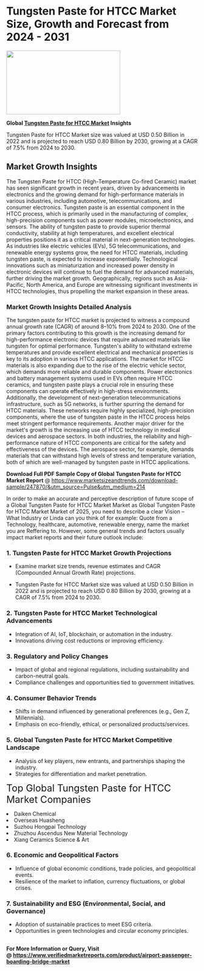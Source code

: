 <H1>Tungsten Paste for HTCC Market Size, Growth and Forecast from 2024 - 2031</H1><img class="aligncenter size-medium wp-image-584254" src="https://thirdeyenews.in/wp-content/uploads/2024/09/Global-Market-Research-300x168.jpeg" alt="" width="300" height="168" /><p><strong>Global&nbsp;<a href="https://www.marketsizeandtrends.com/download-sample/247870/&amp;utm_source=Pulse&amp;utm_medium=214">Tungsten Paste for HTCC Market</a> Insights</strong></p><p>Tungsten Paste for HTCC Market size was valued at USD 0.50 Billion in 2022 and is projected to reach USD 0.80 Billion by 2030, growing at a CAGR of 7.5% from 2024 to 2030.</p><p><h2>Market Growth Insights</h2> The Tungsten Paste for HTCC (High-Temperature Co-fired Ceramic) market has seen significant growth in recent years, driven by advancements in electronics and the growing demand for high-performance materials in various industries, including automotive, telecommunications, and consumer electronics. Tungsten paste is an essential component in the HTCC process, which is primarily used in the manufacturing of complex, high-precision components such as power modules, microelectronics, and sensors. The ability of tungsten paste to provide superior thermal conductivity, stability at high temperatures, and excellent electrical properties positions it as a critical material in next-generation technologies. As industries like electric vehicles (EVs), 5G telecommunications, and renewable energy systems grow, the need for HTCC materials, including tungsten paste, is expected to increase exponentially. Technological innovations such as miniaturization and increased power density in electronic devices will continue to fuel the demand for advanced materials, further driving the market growth. Geographically, regions such as Asia-Pacific, North America, and Europe are witnessing significant investments in HTCC technologies, thus propelling the market expansion in these areas. <h3>Market Growth Insights Detailed Analysis</h3> The tungsten paste for HTCC market is projected to witness a compound annual growth rate (CAGR) of around 8–10% from 2024 to 2030. One of the primary factors contributing to this growth is the increasing demand for high-performance electronic devices that require advanced materials like tungsten for optimal performance. Tungsten's ability to withstand extreme temperatures and provide excellent electrical and mechanical properties is key to its adoption in various HTCC applications. The market for HTCC materials is also expanding due to the rise of the electric vehicle sector, which demands more reliable and durable components. Power electronics and battery management systems used in EVs often require HTCC ceramics, and tungsten paste plays a crucial role in ensuring these components can operate effectively in high-stress environments. Additionally, the development of next-generation telecommunications infrastructure, such as 5G networks, is further spurring the demand for HTCC materials. These networks require highly specialized, high-precision components, where the use of tungsten paste in the HTCC process helps meet stringent performance requirements. Another major driver for the market's growth is the increasing use of HTCC technology in medical devices and aerospace sectors. In both industries, the reliability and high-performance nature of HTCC components are critical for the safety and effectiveness of the devices. The aerospace sector, for example, demands materials that can withstand high levels of stress and temperature variation, both of which are well-managed by tungsten paste in HTCC applications. </p><p><span class=""><strong>Download Full PDF Sample Copy of Global Tungsten Paste for HTCC Market Report</strong> @ <a href="https://www.marketsizeandtrends.com/download-sample/247870/&amp;utm_source=Pulse&amp;utm_medium=214" target="_blank">https://www.marketsizeandtrends.com/download-sample/247870/&amp;utm_source=Pulse&amp;utm_medium=214</a></span></p><p>In order to make an accurate and perceptive description of future scope of a Global&nbsp;Tungsten Paste for HTCC Market Market as Global&nbsp;Tungsten Paste for HTCC Market Market of 2025, you need to describe a clear Vision &ndash; What Industry or Linda can you think of for example: Quote from a Technology, healthcare, automotive, renewable energy, name the market you are Reffering to. However, some general trends and factors usually impact market reports and their future outlook include:</p><h3>1.&nbsp;<strong>Tungsten Paste for HTCC Market Growth Projections</strong></h3><ul><li>Examine market size trends, revenue estimates and CAGR (Compounded Annual Growth Rate) projections.</li><li><p>Tungsten Paste for HTCC Market size was valued at USD 0.50 Billion in 2022 and is projected to reach USD 0.80 Billion by 2030, growing at a CAGR of 7.5% from 2024 to 2030.</p></li></ul><h3>2.&nbsp;<strong>Tungsten Paste for HTCC Market Technological Advancements</strong></h3><ul><li>Integration of AI, IoT, blockchain, or automation in the industry.</li><li>Innovations driving cost reductions or improving efficiency.</li></ul><h3>3.&nbsp;<strong>Regulatory and Policy Changes</strong></h3><ul><li>Impact of global and regional regulations, including sustainability and carbon-neutral goals.</li><li>Compliance challenges and opportunities tied to government initiatives.</li></ul><h3>4.&nbsp;<strong>Consumer Behavior Trends</strong></h3><ul><li>Shifts in demand influenced by generational preferences (e.g., Gen Z, Millennials).</li><li>Emphasis on eco-friendly, ethical, or personalized products/services.</li></ul><h3>5.&nbsp;<strong>Global Tungsten Paste for HTCC Market Competitive Landscape</strong></h3><ul><li>Analysis of key players, new entrants, and partnerships shaping the industry.</li><li>Strategies for differentiation and market penetration.</li></ul><p data-pm-slice="1 1 []"><span style="color: inherit; font-family: inherit; font-size: 25px;">Top Global Tungsten Paste for HTCC Market Companies</span></p><div class="" data-test-id=""><p><li>Daiken Chemical</li><li> Overseas Huasheng</li><li> Suzhou Hongpai Technology</li><li> Zhuzhou Ascendus New Material Technology</li><li> Xiang Ceramics Science & Art</li></p></div><h3>6.&nbsp;<strong>Economic and Geopolitical Factors</strong></h3><ul><li>Influence of global economic conditions, trade policies, and geopolitical events.</li><li>Resilience of the market to inflation, currency fluctuations, or global crises.</li></ul><h3>7.&nbsp;<strong>Sustainability and ESG (Environmental, Social, and Governance)</strong></h3><ul><li>Adoption of sustainable practices to meet ESG criteria.</li><li>Opportunities in green technologies and circular economy principles.</li></ul><h2><strong style="font-size: 14px;">For More Information or Query, Visit @&nbsp;</strong><a style="background-color: #ffffff; font-size: 14px;" href="https://www.marketsizeandtrends.com/report/tungsten-paste-for-htcc-market/" target="_blank">https://www.verifiedmarketreports.com/product/airport-passenger-boarding-bridge-market</a></h2>
